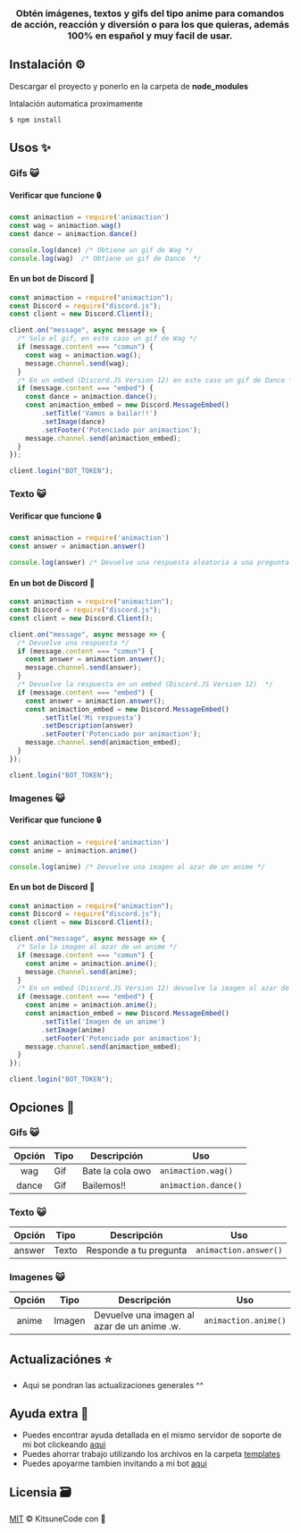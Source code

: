<h3 align="center"><strong>Obtén imágenes, textos y gifs del tipo anime para comandos de acción, reacción y diversión o para los que quieras, además 100% en español y muy facil de usar.</strong></h3>

## Instalación ⚙

Descargar el proyecto y ponerlo en la carpeta de **node_modules**

Intalación automatica proximamente
```bash
$ npm install 
```

## Usos ✨
### Gifs 😺
#### Verificar que funcione 🔒
```javascript
const animaction = require('animaction')
const wag = animaction.wag()
const dance = animaction.dance()

console.log(dance) /* Obtiene un gif de Wag */
console.log(wag)  /* Obtiene un gif de Dance  */
```

#### En un bot de Discord 🤖
```javascript
const animaction = require("animaction");
const Discord = require("discord.js");
const client = new Discord.Client();

client.on("message", async message => {
  /* Solo el gif, en este caso un gif de Wag */
  if (message.content === "comun") {
    const wag = animaction.wag();
    message.channel.send(wag);
  }
  /* En un embed (Discord.JS Version 12) en este caso un gif de Dance */
  if (message.content === "embed") {
    const dance = animaction.dance();
    const animaction_embed = new Discord.MessageEmbed()
        .setTitle('Vamos a bailar!!')
        .setImage(dance)
        .setFooter('Potenciado por animaction');
    message.channel.send(animaction_embed);
  }
});

client.login("BOT_TOKEN");
```
### Texto 😺
#### Verificar que funcione 🔒
```javascript
const animaction = require('animaction')
const answer = animaction.answer()

console.log(answer) /* Devuelve una respuesta aleatoria a una pregunta */
```

#### En un bot de Discord 🤖
```javascript
const animaction = require("animaction");
const Discord = require("discord.js");
const client = new Discord.Client();

client.on("message", async message => {
  /* Devuelve una respuesta */
  if (message.content === "comun") {
    const answer = animaction.answer();
    message.channel.send(answer);
  }
  /* Devuelve la respuesta en un embed (Discord.JS Version 12)  */
  if (message.content === "embed") {
    const answer = animaction.answer();
    const animaction_embed = new Discord.MessageEmbed()
        .setTitle('Mi respuesta')
        .setDescription(answer)
        .setFooter('Potenciado por animaction');
    message.channel.send(animaction_embed);
  }
});

client.login("BOT_TOKEN");
```
### Imagenes 😺
#### Verificar que funcione 🔒
```javascript
const animaction = require('animaction')
const anime = animaction.anime()

console.log(anime) /* Devuelve una imagen al azar de un anime */
```

#### En un bot de Discord 🤖
```javascript
const animaction = require("animaction");
const Discord = require("discord.js");
const client = new Discord.Client();

client.on("message", async message => {
  /* Solo la imagen al azar de un anime */
  if (message.content === "comun") {
    const anime = animaction.anime();
    message.channel.send(anime);
  }
  /* En un embed (Discord.JS Version 12) devuelve la imagen al azar de un anime */
  if (message.content === "embed") {
    const anime = animaction.anime();
    const animaction_embed = new Discord.MessageEmbed()
        .setTitle('Imagen de un anime')
        .setImage(anime)
        .setFooter('Potenciado por animaction');
    message.channel.send(animaction_embed);
  }
});

client.login("BOT_TOKEN");
```

## Opciones 🧰
### Gifs 😺
**Opción** | **Tipo** | **Descripción** | **Uso**
:---: | --- | --- | ---
wag | Gif | Bate la cola owo | `animaction.wag()`
dance | Gif | Bailemos!! | `animaction.dance()`
### Texto 😺
**Opción** | **Tipo** | **Descripción** | **Uso**
:---: | --- | --- | ---
answer | Texto | Responde a tu pregunta | `animaction.answer()`
### Imagenes 😺
**Opción** | **Tipo** | **Descripción** | **Uso**
:---: | --- | --- | ---
anime | Imagen | Devuelve una imagen al azar de un anime .w. | `animaction.anime()`

## Actualizaciónes ⭐
- Aqui se pondran las actualizaciones generales ^^

## Ayuda extra 🎫
- Puedes encontrar ayuda detallada en el mismo servidor de soporte de mi bot clickeando [aqui](https://discord.gg/QR6xQbTNab)
- Puedes ahorrar trabajo utilizando los archivos en la carpeta [templates](https://github.com/KitsuneCode/animaction/tree/main/templates)
- Puedes apoyarme tambien invitando a mi bot [aqui](https://discord.com/oauth2/authorize?client_id=831865259357896755&permissions=8&scope=bot)

## Licensia 🗃
[MIT](https://github.com/KitsuneCode/animaction/blob/main/LICENSE) © KitsuneCode con 🧡
